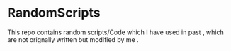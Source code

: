 # RandomScripts
This repo contains random scripts/Code which I have used in past , which are not orignally written but modified by me .
